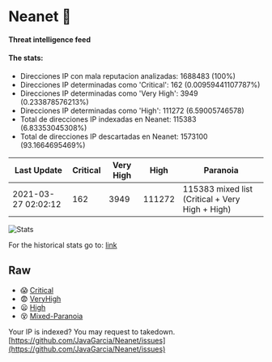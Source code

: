 # Neanet :hocho:
#### Threat intelligence feed
#### The stats:

- Direcciones IP con mala reputacion analizadas: 1688483 (100%)
- Direcciones IP determinadas como 'Critical':  162 (0.00959441107787%)
- Direcciones IP determinadas como 'Very High':  3949 (0.233878576213%)
- Direcciones IP determinadas como 'High':  111272 (6.59005746578)
- Total de direcciones IP indexadas en Neanet:  115383 (6.83353045308%)
- Total de direcciones IP descartadas en Neanet:  1573100 (93.1664695469%)

| Last Update | Critical | Very High | High | Paranoia |
| --- | --- | --- | --- | --- |
| 2021-03-27 02:02:12 | 162 | 3949 | 111272 | 115383 mixed list (Critical + Very High + High)|

![Stats](https://docs.google.com/spreadsheets/d/e/2PACX-1vSnaNMIXVabIpDJjufMlzH7poXnshF3mgd8Is1g9ytUEzVsP5my4Trn8f-xkoLLQ38xpL3HtmUexLo6/pubchart?oid=501124687&format=image)

For the historical stats go to: [link](/stats.csv)
## Raw
- :scream: [Critical](https://raw.githubusercontent.com/JavaGarcia/Neanet/master/blacklists/neanet_critical.txt)
- :fearful: [VeryHigh](https://raw.githubusercontent.com/JavaGarcia/Neanet/master/blacklists/neanet_veryHigh.txtt)
- :frowning: [High](https://raw.githubusercontent.com/JavaGarcia/Neanet/master/blacklists/neanet_high.txt)
- :dizzy_face: [Mixed-Paranoia](https://raw.githubusercontent.com/JavaGarcia/Neanet/master/blacklists/neanet_all.txt)


Your IP is indexed? You may request to takedown. [https://github.com/JavaGarcia/Neanet/issues](https://github.com/JavaGarcia/Neanet/issues)





























































































































































































































































































































































































































































































































































































































































































































































































































































































































































































































































































































































































































































































































































































































































































































































































































































































































































































































































































































































































































































































































































































































































































































































































































































































































































































































































































































































































































































































































































































































































































































































































































































































































































































































































































































































































































































































































































































































































































































































































































































































































































































































































































































































































































































































































































































































































































































































































































































































































































































































































































































































































































































































































































